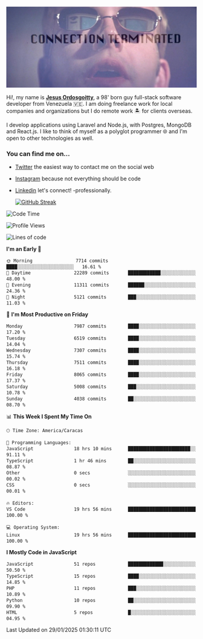 ![hackers movie reference](./disconnected.jpg)

Hi!, my name is [**Jesus Ordosgoitty**](https://jodaz.dev), a 98' born guy full-stack software developer from Venezuela 🇻🇪. I am doing freelance work for local companies and organizations but I do remote work 🏝️ for clients overseas. 

I develop applications using Laravel and Node.js, with Postgres, MongoDB and React.js. I like to think of myself as a polyglot programmer 🌐 and I'm open to other technologies as well.

### You can find me on...

- [Twitter](https://twitter.com/jodaz_) the easiest way to contact me on the social web
- [Instagram](https://instagram.com/jodaz_) because not everything should be code
- [Linkedin](https://linkedin.com/in/jodaz) let's connect! -professionally.


    [![GitHub Streak](https://streak-stats.demolab.com?user=jodaz&theme=tokyonight)](https://git.io/streak-stats)

<!--START_SECTION:waka-->
![Code Time](http://img.shields.io/badge/Code%20Time-7%2C100%20hrs%2013%20mins-blue)

![Profile Views](http://img.shields.io/badge/Profile%20Views-9-blue)

![Lines of code](https://img.shields.io/badge/From%20Hello%20World%20I%27ve%20Written-83.0%20million%20lines%20of%20code-blue)

**I'm an Early 🐤** 

```text
🌞 Morning                7714 commits        ████░░░░░░░░░░░░░░░░░░░░░   16.61 % 
🌆 Daytime                22289 commits       ████████████░░░░░░░░░░░░░   48.00 % 
🌃 Evening                11311 commits       ██████░░░░░░░░░░░░░░░░░░░   24.36 % 
🌙 Night                  5121 commits        ███░░░░░░░░░░░░░░░░░░░░░░   11.03 % 
```
📅 **I'm Most Productive on Friday** 

```text
Monday                   7987 commits        ████░░░░░░░░░░░░░░░░░░░░░   17.20 % 
Tuesday                  6519 commits        ████░░░░░░░░░░░░░░░░░░░░░   14.04 % 
Wednesday                7307 commits        ████░░░░░░░░░░░░░░░░░░░░░   15.74 % 
Thursday                 7511 commits        ████░░░░░░░░░░░░░░░░░░░░░   16.18 % 
Friday                   8065 commits        ████░░░░░░░░░░░░░░░░░░░░░   17.37 % 
Saturday                 5008 commits        ███░░░░░░░░░░░░░░░░░░░░░░   10.78 % 
Sunday                   4038 commits        ██░░░░░░░░░░░░░░░░░░░░░░░   08.70 % 
```


📊 **This Week I Spent My Time On** 

```text
🕑︎ Time Zone: America/Caracas

💬 Programming Languages: 
JavaScript               18 hrs 10 mins      ███████████████████████░░   91.11 % 
TypeScript               1 hr 46 mins        ██░░░░░░░░░░░░░░░░░░░░░░░   08.87 % 
Other                    0 secs              ░░░░░░░░░░░░░░░░░░░░░░░░░   00.02 % 
CSS                      0 secs              ░░░░░░░░░░░░░░░░░░░░░░░░░   00.01 % 

🔥 Editors: 
VS Code                  19 hrs 56 mins      █████████████████████████   100.00 % 

💻 Operating System: 
Linux                    19 hrs 56 mins      █████████████████████████   100.00 % 
```

**I Mostly Code in JavaScript** 

```text
JavaScript               51 repos            █████████████░░░░░░░░░░░░   50.50 % 
TypeScript               15 repos            ████░░░░░░░░░░░░░░░░░░░░░   14.85 % 
PHP                      11 repos            ███░░░░░░░░░░░░░░░░░░░░░░   10.89 % 
Python                   10 repos            ██░░░░░░░░░░░░░░░░░░░░░░░   09.90 % 
HTML                     5 repos             █░░░░░░░░░░░░░░░░░░░░░░░░   04.95 % 
```




 Last Updated on 29/01/2025 01:30:11 UTC
<!--END_SECTION:waka-->
